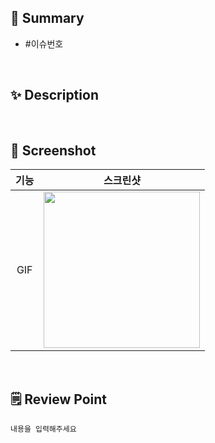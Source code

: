 ## 📌 Summary
<!-- 이슈 번호
     이슈가 없다면 이 작업을 하게 된 이유 
     작업 내용 요약 -->
- #이슈번호

<br>

## ✨ Description
<!-- 작업 내용 -->

<br>

## 📸 Screenshot
<!-- img src "이부분에 gif파일 넣어주시면 됩니다" -->
|기능|스크린샷|
|:--:|:--:|
|GIF|<img src = "" width ="250">|

<br>

## 🗒️ Review Point
<!-- 추가 필요한 사항이나 하고픈 말
     Reviewer 한테 요청하고 싶은 것들
     코드리뷰 요청하고 싶은 것들.. 등등 -->
```
내용을 입력해주세요
```
